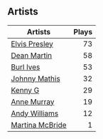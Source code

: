 ## Artists
Artists | Plays 
----- | -----: 
[Elvis Presley](/artists/elvis-presley-1014) | 73
[Dean Martin](/artists/dean-martin-6555) | 58
[Burl Ives](/artists/burl-ives-1117) | 53
[Johnny Mathis](/artists/johnny-mathis-14581) | 32
[Kenny G](/artists/kenny-g-7789) | 29
[Anne Murray](/artists/anne-murray-28649) | 19
[Andy Williams](/artists/andy-williams-16425) | 12
[Martina McBride](/artists/martina-mcbride-35319) | 1

